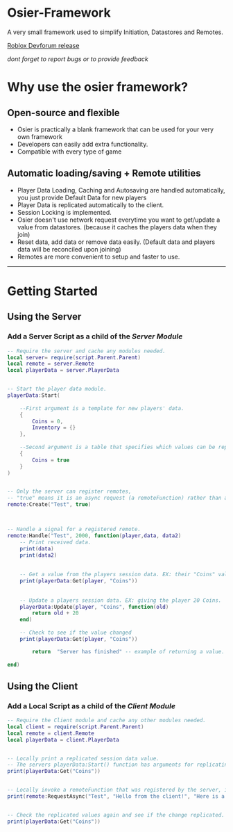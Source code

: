 # Osier-Framework
A very small framework used to simplify Initiation, Datastores and Remotes.

[Roblox Devforum release](https://devforum.roblox.com/t/osier-framework-simplified-datastores-and-remotes-for-simplified-projects/927569)

_dont forget to report bugs or to provide feedback_

# Why use the osier framework?

## Open-source and flexible
* Osier is practically a blank framework that can be used for your very own framework
* Developers can easily add extra functionality.
* Compatible with every type of game

## Automatic loading/saving + Remote utilities
* Player Data Loading, Caching and Autosaving are handled automatically, you just provide Default Data for new players
* Player Data is replicated automatically to the client.
* Session Locking is implemented.
* Osier doesn't use network request everytime you want to get/update a value from datastores. (because it caches the players data when they join)
* Reset data, add data or remove data easily. (Default data and players data will be reconciled upon joining)
* Remotes are more convenient to setup and faster to use.


***

# Getting Started


## Using the Server
### Add a Server Script as a child of the _Server Module_

```lua
-- Require the server and cache any modules needed.
local server= require(script.Parent.Parent)
local remote = server.Remote
local playerData = server.PlayerData


-- Start the player data module.
playerData:Start(
	
	--First argument is a template for new players' data.
	{	
		Coins = 0,
		Inventory = {}
	},
	
	--Second argument is a table that specifies which values can be replicated.
	{
		Coins = true
	}
)


-- Only the server can register remotes, 
-- "true" means it is an async request (a remoteFunction) rather than a RemoteEvent.
remote:Create("Test", true) 



-- Handle a signal for a registered remote.
remote:Handle("Test", 2000, function(player,data, data2)
	-- Print received data.
	print(data)
	print(data2)
	
	
	-- Get a value from the players session data. EX: their "Coins" value.
	print(playerData:Get(player, "Coins"))
	
	
	-- Update a players session data. EX: giving the player 20 Coins.
	playerData:Update(player, "Coins", function(old) 
		return old + 20
	end)
	
	-- Check to see if the value changed
	print(playerData:Get(player, "Coins"))

        return  "Server has finished" -- example of returning a value.
	
end)
```


## Using the Client
### Add a Local Script as a child of the _Client Module_

```lua
-- Require the Client module and cache any other modules needed.
local client = require(script.Parent.Parent)
local remote = client.Remote
local playerData = client.PlayerData


-- Locally print a replicated session data value.
-- The servers playerData:Start() function has arguments for replicating saved values.
print(playerData:Get("Coins"))


-- Locally invoke a remoteFunction that was registered by the server, it will yield and return values.
print(remote:RequestAsync("Test", "Hello from the client!", "Here is a second value"))


-- Check the replicated values again and see if the change replicated.
print(playerData:Get("Coins"))
```
